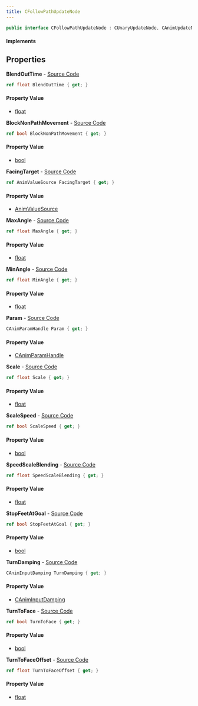 ```yaml
---
title: CFollowPathUpdateNode
---
```


```csharp
public interface CFollowPathUpdateNode : CUnaryUpdateNode, CAnimUpdateNodeBase, ISchemaClass<CAnimUpdateNodeBase>, ISchemaClass<CUnaryUpdateNode>, ISchemaClass<CFollowPathUpdateNode>, ISchemaField, ISchemaClass, INativeHandle
```

#### Implements

## Properties

**BlendOutTime** - [Source Code](https://github.com/swiftly-solution/swiftlys2/blob/main/managed/src/SwiftlyS2.Generated/Schemas/Interfaces/CFollowPathUpdateNode.cs#L16)

```csharp
ref float BlendOutTime { get; }
```

#### Property Value

- [float](https://learn.microsoft.com/dotnet/api/system.single)

**BlockNonPathMovement** - [Source Code](https://github.com/swiftly-solution/swiftlys2/blob/main/managed/src/SwiftlyS2.Generated/Schemas/Interfaces/CFollowPathUpdateNode.cs#L18)

```csharp
ref bool BlockNonPathMovement { get; }
```

#### Property Value

- [bool](https://learn.microsoft.com/dotnet/api/system.boolean)

**FacingTarget** - [Source Code](https://github.com/swiftly-solution/swiftlys2/blob/main/managed/src/SwiftlyS2.Generated/Schemas/Interfaces/CFollowPathUpdateNode.cs#L34)

```csharp
ref AnimValueSource FacingTarget { get; }
```

#### Property Value

- [AnimValueSource](/docs/api/shared/schemadefinitions/animvaluesource)

**MaxAngle** - [Source Code](https://github.com/swiftly-solution/swiftlys2/blob/main/managed/src/SwiftlyS2.Generated/Schemas/Interfaces/CFollowPathUpdateNode.cs#L28)

```csharp
ref float MaxAngle { get; }
```

#### Property Value

- [float](https://learn.microsoft.com/dotnet/api/system.single)

**MinAngle** - [Source Code](https://github.com/swiftly-solution/swiftlys2/blob/main/managed/src/SwiftlyS2.Generated/Schemas/Interfaces/CFollowPathUpdateNode.cs#L26)

```csharp
ref float MinAngle { get; }
```

#### Property Value

- [float](https://learn.microsoft.com/dotnet/api/system.single)

**Param** - [Source Code](https://github.com/swiftly-solution/swiftlys2/blob/main/managed/src/SwiftlyS2.Generated/Schemas/Interfaces/CFollowPathUpdateNode.cs#L36)

```csharp
CAnimParamHandle Param { get; }
```

#### Property Value

- [CAnimParamHandle](/docs/api/shared/schemadefinitions/canimparamhandle)

**Scale** - [Source Code](https://github.com/swiftly-solution/swiftlys2/blob/main/managed/src/SwiftlyS2.Generated/Schemas/Interfaces/CFollowPathUpdateNode.cs#L24)

```csharp
ref float Scale { get; }
```

#### Property Value

- [float](https://learn.microsoft.com/dotnet/api/system.single)

**ScaleSpeed** - [Source Code](https://github.com/swiftly-solution/swiftlys2/blob/main/managed/src/SwiftlyS2.Generated/Schemas/Interfaces/CFollowPathUpdateNode.cs#L22)

```csharp
ref bool ScaleSpeed { get; }
```

#### Property Value

- [bool](https://learn.microsoft.com/dotnet/api/system.boolean)

**SpeedScaleBlending** - [Source Code](https://github.com/swiftly-solution/swiftlys2/blob/main/managed/src/SwiftlyS2.Generated/Schemas/Interfaces/CFollowPathUpdateNode.cs#L30)

```csharp
ref float SpeedScaleBlending { get; }
```

#### Property Value

- [float](https://learn.microsoft.com/dotnet/api/system.single)

**StopFeetAtGoal** - [Source Code](https://github.com/swiftly-solution/swiftlys2/blob/main/managed/src/SwiftlyS2.Generated/Schemas/Interfaces/CFollowPathUpdateNode.cs#L20)

```csharp
ref bool StopFeetAtGoal { get; }
```

#### Property Value

- [bool](https://learn.microsoft.com/dotnet/api/system.boolean)

**TurnDamping** - [Source Code](https://github.com/swiftly-solution/swiftlys2/blob/main/managed/src/SwiftlyS2.Generated/Schemas/Interfaces/CFollowPathUpdateNode.cs#L32)

```csharp
CAnimInputDamping TurnDamping { get; }
```

#### Property Value

- [CAnimInputDamping](/docs/api/shared/schemadefinitions/caniminputdamping)

**TurnToFace** - [Source Code](https://github.com/swiftly-solution/swiftlys2/blob/main/managed/src/SwiftlyS2.Generated/Schemas/Interfaces/CFollowPathUpdateNode.cs#L40)

```csharp
ref bool TurnToFace { get; }
```

#### Property Value

- [bool](https://learn.microsoft.com/dotnet/api/system.boolean)

**TurnToFaceOffset** - [Source Code](https://github.com/swiftly-solution/swiftlys2/blob/main/managed/src/SwiftlyS2.Generated/Schemas/Interfaces/CFollowPathUpdateNode.cs#L38)

```csharp
ref float TurnToFaceOffset { get; }
```

#### Property Value

- [float](https://learn.microsoft.com/dotnet/api/system.single)

